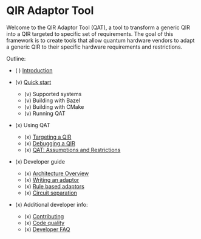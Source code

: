 # QIR Adaptor Tool

Welcome to the QIR Adaptor Tool (QAT), a tool to transform a generic QIR into a QIR targeted to specific set of requirements. The goal of this framework is to create tools that allow quantum hardware vendors to adapt a generic QIR to their specific hardware requirements and restrictions.

Outline:

- ( ) [Introduction](../../README.md)

- (v) [Quick start](QuickStart/index.md)

  - (v) Supported systems
  - (v) Building with Bazel
  - (v) Building with CMake
  - (v) Running QAT

- (x) Using QAT

  - (x) [Targeting a QIR](UsingQAT/TargetingQIR.md)
  - (x) [Debugging a QIR](UsingQAT/DebuggingIR.md)
  - (x) [QAT: Assumptions and Restrictions](UsingQAT/GoalsAndAssumptions.md)

- (x) Developer guide

  - (x) [Architecture Overview](DeveloperGuide/ArchitectureOverview.md)
  - (x) [Writing an adaptor](DeveloperGuide/WritingComponent.md)
  - (x) [Rule based adaptors](DeveloperGuide/WritingRuleTests.md)
  - (x) [Circuit separation](DeveloperGuide/LogicSeparation.md)

- (x) Additional developer info:
  - (x) [Contributing](../../CONTRIBUTING.md)
  - (x) [Code quality](DeveloperGuide/CodeQuality.md)
  - (x) [Developer FAQ](DeveloperGuide/DeveloperFAQ.md)
